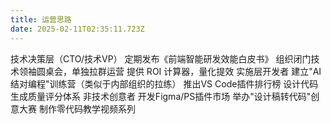 ```yaml
---
title: 运营思路
date: 2025-02-11T02:35:11.723Z
---
```


技术决策层（CTO/技术VP）
定期发布《前端智能研发效能白皮书》
组织闭门技术领袖圆桌会，单独拉群运营
提供 ROI 计算器，量化提效
实施层开发者
建立"AI结对编程"训练营（类似于内部组织的拉练）
推出VS Code插件排行榜
设计代码生成质量评分体系
非技术创意者
开发Figma/PS插件市场
举办"设计稿转代码"创意大赛
制作零代码教学视频系列